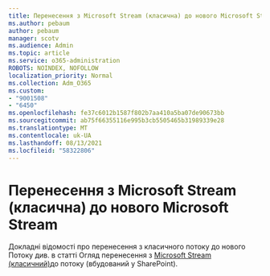 ```yaml
---
title: Перенесення з Microsoft Stream (класична) до нового Microsoft Stream
ms.author: pebaum
author: pebaum
manager: scotv
ms.audience: Admin
ms.topic: article
ms.service: o365-administration
ROBOTS: NOINDEX, NOFOLLOW
localization_priority: Normal
ms.collection: Adm_O365
ms.custom:
- "9001508"
- "6450"
ms.openlocfilehash: fe37c6012b1587f802b7aa410a5ba07de90673bb
ms.sourcegitcommit: ab75f66355116e995b3cb5505465b31989339e28
ms.translationtype: MT
ms.contentlocale: uk-UA
ms.lasthandoff: 08/13/2021
ms.locfileid: "58322806"
---
```

# <a name="migrate-from-microsoft-stream-classic-to-the-new-microsoft-stream"></a>Перенесення з Microsoft Stream (класична) до нового Microsoft Stream

Докладні відомості про перенесення з класичного потоку до нового Потоку див. в статті Огляд перенесення з [Microsoft Stream (класичний)](https://docs.microsoft.com/stream/streamnew/stream-classic-to-new-migration-overview)до потоку (вбудований у SharePoint).
